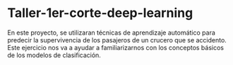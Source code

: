 # Taller-1er-corte-deep-learning
En este proyecto, se utilizaran técnicas de aprendizaje automático para predecir la supervivencia de los pasajeros de un crucero que se accidento. Este ejercicio nos va a ayudar a familiarizarnos con los conceptos básicos de los modelos de clasificación.    
